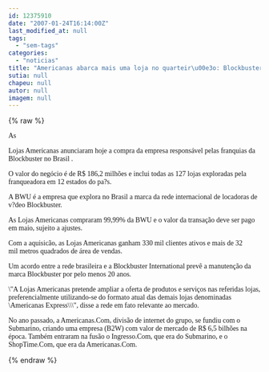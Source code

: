 ```yaml
---
id: 12375910
date: "2007-01-24T16:14:00Z"
last_modified_at: null
tags:
  - "sem-tags"
categories:
  - "noticias"
title: "Americanas abarca mais uma loja no quarteir\u00e3o: Blockbuster"
sutia: null
chapeu: null
autor: null
imagem: null
---
```

{% raw %}
<p><P><FONT face=Verdana>As</p>
<p> Lojas Americanas anunciaram hoje a compra da empresa responsável pelas franquias da Blockbuster no Brasil . </FONT></P></p>
<p><P><FONT face=Verdana>O valor do negócio é de R$ 186,2 milhões e inclui todas as 127 lojas exploradas pela franqueadora em 12 estados do pa?s.&nbsp; </FONT></P></p>
<p><P><FONT face=Verdana>A BWU é a empresa que explora no Brasil a marca da rede internacional de locadoras de v?deo Blockbuster. </FONT></P></p>
<p><P><FONT face=Verdana>As Lojas Americanas compraram 99,99% da BWU e o valor da transação deve ser pago em maio, sujeito a ajustes. </FONT></P></p>
<p><P><FONT face=Verdana>Com a aquisicão, as Lojas Americanas ganham 330 mil clientes ativos e mais de 32 <BR>mil metros quadrados de área de vendas. </FONT></P></p>
<p><P><FONT face=Verdana>Um acordo entre a rede brasileira e a Blockbuster International prevê a manutenção da marca Blockbuster por pelo menos 20 anos. </FONT></P></p>
<p><P><FONT face=Verdana>\"A Lojas Americanas pretende ampliar a oferta de produtos e serviços nas referidas lojas, preferencialmente utilizando-se do formato atual das demais lojas denominadas \Americanas Express\\\", disse a rede em fato relevante ao mercado. </FONT></P></p>
<p><P><FONT face=Verdana>No ano passado, a Americanas.Com, divisão de internet do grupo, se fundiu com o Submarino, criando uma empresa (B2W) com valor de mercado de R$ 6,5 bilhões na época. Também entraram na fusão o Ingresso.Com, que era do Submarino, e o ShopTime.Com, que era da Americanas.Com. </FONT></P> </p>
{% endraw %}